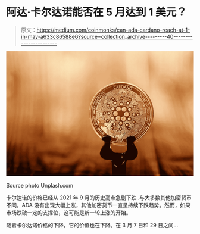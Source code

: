 # 阿达·卡尔达诺能否在 5 月达到 1 美元？

> 原文：<https://medium.com/coinmonks/can-ada-cardano-reach-at-1-in-may-a633c86588e6?source=collection_archive---------40----------------------->

![](img/a83098bee4046c9751f352c360bd0d87.png)

Source photo Unplash.com

卡尔达诺的价格已经从 2021 年 9 月的历史高点急剧下跌..与大多数其他加密货币不同，ADA 没有出现大幅上涨，其他加密货币一直呈持续下跌趋势。然而，如果市场跌破一定的支撑位，这可能是新一轮上涨的开始。

随着卡尔达诺价格的下降，它的价值也在下降。在 3 月 7 日和 29 日之间…